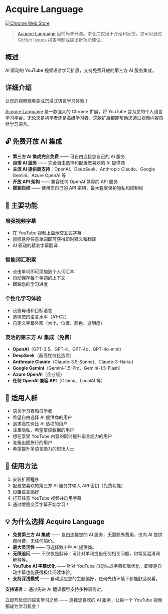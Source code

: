 # Acquire Language

[![Chrome Web Store](https://img.shields.io/chrome-web-store/v/your-extension-id?label=Chrome%20Web%20Store&style=flat-square)](https://chrome.google.com/webstore/detail/pnobdlbfobamledoecdignpneeoohhio)

> [Acquire Language](https://chrome.google.com/webstore/detail/pnobdlbfobamledoecdignpneeoohhio) 目前尚未开源。本仓库仅用于介绍和反馈。您可以通过 GitHub Issues 报告问题或提出新功能建议。

## 概述

AI 驱动的 YouTube 视频语言学习扩展，支持免费开放的第三方 AI 服务集成。

## 详细介绍

让您的视频观看变成沉浸式语言学习体验！

[Acquire Language](https://chrome.google.com/webstore/detail/pnobdlbfobamledoecdignpneeoohhio) 是一款强大的 Chrome 扩展，将 YouTube 变为您的个人语言学习平台。无论您是初学者还是高级学习者，这款扩展都能帮助您通过视频内容自然学习语言。

## 🔓 免费开放 AI 集成

- **第三方 AI 集成完全免费** —— 可自由连接您自己的 AI 服务
- **自带 AI 服务** —— 完全自由选择和配置您喜欢的 AI 提供商
- **主流 AI 提供商支持**：OpenAI、DeepSeek、Anthropic Claude、Google Gemini、Azure OpenAI 等
- **开放 API 架构** —— 兼容任何 OpenAI 兼容的 API 服务
- **密钥自控** —— 使用您自己的 API 密钥，最大程度保护隐私和控制权

## 🎯 主要功能

### 增强视频字幕

- 在 YouTube 视频上显示交互式字幕
- 鼠标悬停任意单词即可获得即时释义和翻译
- AI 驱动的精准字幕翻译

### 智能词汇积累

- 点击单词即可添加到个人词汇本
- 自动保存每个单词的上下文
- 跟踪您的学习进度

### 个性化学习体验

- 设置母语和目标语言
- 选择您的语言水平（A1-C2）
- 自定义字幕外观（大小、位置、颜色、透明度）

### 灵活的第三方 AI 集成（免费）

- **OpenAI**（GPT-3.5、GPT-4、GPT-4o、GPT-4o-mini）
- **DeepSeek**（超高性价比选项）
- **Anthropic Claude**（Claude-3.5-Sonnet、Claude-3-Haiku）
- **Google Gemini**（Gemini-1.5-Pro、Gemini-1.5-Flash）
- **Azure OpenAI**（企业级）
- **任何 OpenAI 兼容 API**（Ollama、LocalAI 等）

## 🌟 适用人群

- 语言学习者和自学者
- 希望自由选择 AI 提供商的用户
- 追求高性价比 AI 选项的用户
- 注重隐私、希望掌控数据的用户
- 想在享受 YouTube 内容的同时提升语言能力的用户
- 准备出国旅行的用户
- 希望提升多语言能力的职场人士

## 🚀 使用方法

1. 安装扩展程序
2. 配置您喜欢的第三方 AI 服务并输入 API 密钥（免费功能）
3. 设置语言偏好
4. 打开任意 YouTube 视频并启用字幕
5. 通过增强交互字幕开始学习！

## 💡 为什么选择 Acquire Language

- **免费第三方 AI 集成** —— 自由连接您的 AI 服务，无需额外费用，仅向 AI 提供商付费，无任何加价。
- **最大灵活性** —— 可选择数十种 AI 提供商。
- **无限追问** —— 不仅仅是翻译：可针对单词提出任何相关问题，如常见混淆词解释等。
- **YouTube AI 字幕优化** —— 针对 YouTube 自动生成字幕布局优化，即使是自动字幕也能获得极佳阅读体验。
- **支持深浅模式** —— 自动适应您的主题偏好，任何光线环境下都能舒适观看。

**支持语言：** 通过先进 AI 翻译模型支持多种语言对。

立即开启您的语言学习之旅 —— 连接您喜欢的 AI 服务，让每一个 YouTube 视频都成为学习机会！